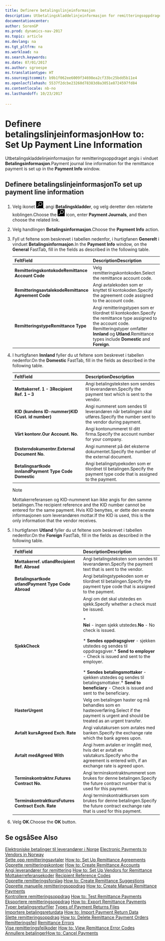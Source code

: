 ```yaml
---
title: Definere betalingslinjeinformasjon
description: Utbetalingskladdelinjeinformasjon for remitteringsoppdraget angis i vinduet **Betalingsinformasjon**.
documentationcenter: 
author: SorenGP
ms.prod: dynamics-nav-2017
ms.topic: article
ms.devlang: na
ms.tgt_pltfrm: na
ms.workload: na
ms.search.keywords: 
ms.date: 07/01/2017
ms.author: sgroespe
ms.translationtype: HT
ms.sourcegitcommit: b9b1f062ee6009f34698ea2cf33bc25bdd5b11e4
ms.openlocfilehash: 5537f2dcbe23260d78383d8a3051e8724597fd84
ms.contentlocale: nb-no
ms.lasthandoff: 10/23/2017

---
```

# <a name="how-to-set-up-payment-line-information"></a><span data-ttu-id="5dd85-103">Definere betalingslinjeinformasjon</span><span class="sxs-lookup"><span data-stu-id="5dd85-103">How to: Set Up Payment Line Information</span></span>
<span data-ttu-id="5dd85-104">Utbetalingskladdelinjeinformasjon for remitteringsoppdraget angis i vinduet **Betalingsinformasjon**.</span><span class="sxs-lookup"><span data-stu-id="5dd85-104">Payment journal line information for the remittance payment is set up in the **Payment Info** window.</span></span>  

## <a name="to-set-up-payment-line-information"></a><span data-ttu-id="5dd85-105">Definere betalingslinjeinformasjon</span><span class="sxs-lookup"><span data-stu-id="5dd85-105">To set up payment line information</span></span>  

1.  <span data-ttu-id="5dd85-106">Velg ikonet ![Søk etter side eller rapport](../../media/ui-search/search_small.png "Søk etter side eller rapport"), angi **Betalingskladder**, og velg deretter den relaterte koblingen.</span><span class="sxs-lookup"><span data-stu-id="5dd85-106">Choose the ![Search for Page or Report](../../media/ui-search/search_small.png "Search for Page or Report icon") icon, enter **Payment Journals**, and then choose the related link.</span></span>  
2.  <span data-ttu-id="5dd85-107">Velg handlingen **Betalingsinformasjon**.</span><span class="sxs-lookup"><span data-stu-id="5dd85-107">Choose the **Payment Info** action.</span></span>  
3.  <span data-ttu-id="5dd85-108">Fyll ut feltene som beskrevet i tabellen nedenfor, i hurtigfanen **Generelt** i vinduet **Betalingsinformasjon**.</span><span class="sxs-lookup"><span data-stu-id="5dd85-108">In the **Payment Info** window, on the **General** FastTab, fill in the fields as described in the following table.</span></span>  

    |<span data-ttu-id="5dd85-109">Felt</span><span class="sxs-lookup"><span data-stu-id="5dd85-109">Field</span></span>|<span data-ttu-id="5dd85-110">Description</span><span class="sxs-lookup"><span data-stu-id="5dd85-110">Description</span></span>|  
    |---------------------------------|---------------------------------------|  
    |<span data-ttu-id="5dd85-111">**Remitteringskontokode**</span><span class="sxs-lookup"><span data-stu-id="5dd85-111">**Remittance Account Code**</span></span>|<span data-ttu-id="5dd85-112">Velg remitteringskontokoden.</span><span class="sxs-lookup"><span data-stu-id="5dd85-112">Select the remittance account code.</span></span>|  
    |<span data-ttu-id="5dd85-113">**Remitteringsavtalekode**</span><span class="sxs-lookup"><span data-stu-id="5dd85-113">**Remittance Agreement Code**</span></span>|<span data-ttu-id="5dd85-114">Angi avtalekoden som er knyttet til kontokoden.</span><span class="sxs-lookup"><span data-stu-id="5dd85-114">Specify the agreement code assigned to the account code.</span></span>|  
    |<span data-ttu-id="5dd85-115">**Remitteringstype**</span><span class="sxs-lookup"><span data-stu-id="5dd85-115">**Remittance Type**</span></span>|<span data-ttu-id="5dd85-116">Angi remitteringstypen som er tilordnet til kontokoden.</span><span class="sxs-lookup"><span data-stu-id="5dd85-116">Specify the remittance type assigned to the account code.</span></span> <span data-ttu-id="5dd85-117">Remitteringstyper omfatter **Innland** og **Utland**.</span><span class="sxs-lookup"><span data-stu-id="5dd85-117">Remittance types include **Domestic** and **Foreign**.</span></span>|  

4.  <span data-ttu-id="5dd85-118">I hurtigfanen **Innland** fyller du ut feltene som beskrevet i tabellen nedenfor.</span><span class="sxs-lookup"><span data-stu-id="5dd85-118">On the **Domestic** FastTab, fill in the fields as described in the following table.</span></span>  

    |<span data-ttu-id="5dd85-119">Felt</span><span class="sxs-lookup"><span data-stu-id="5dd85-119">Field</span></span>|<span data-ttu-id="5dd85-120">Description</span><span class="sxs-lookup"><span data-stu-id="5dd85-120">Description</span></span>|  
    |---------------------------------|---------------------------------------|  
    |<span data-ttu-id="5dd85-121">**Mottakerref. 1 - 3**</span><span class="sxs-lookup"><span data-stu-id="5dd85-121">**Recipient Ref. 1 – 3**</span></span>|<span data-ttu-id="5dd85-122">Angi betalingsteksten som sendes til leverandøren.</span><span class="sxs-lookup"><span data-stu-id="5dd85-122">Specify the payment text which is sent to the vendor.</span></span>|  
    |<span data-ttu-id="5dd85-123">**KID (kundens ID-nummer)**</span><span class="sxs-lookup"><span data-stu-id="5dd85-123">**KID (Cust. id number)**</span></span>|<span data-ttu-id="5dd85-124">Angi nummeret som sendes til leverandøren når betalingen skal utføres.</span><span class="sxs-lookup"><span data-stu-id="5dd85-124">Specify the number sent to the vendor during payment.</span></span>|  
    |<span data-ttu-id="5dd85-125">**Vårt kontonr.**</span><span class="sxs-lookup"><span data-stu-id="5dd85-125">**Our Account. No.**</span></span>|<span data-ttu-id="5dd85-126">Angi kontonummeret til ditt firma.</span><span class="sxs-lookup"><span data-stu-id="5dd85-126">Specify the account number for your company.</span></span>|  
    |<span data-ttu-id="5dd85-127">**Eksterndokumentnr.**</span><span class="sxs-lookup"><span data-stu-id="5dd85-127">**External Document No.**</span></span>|<span data-ttu-id="5dd85-128">Angi nummeret på det eksterne dokumentet.</span><span class="sxs-lookup"><span data-stu-id="5dd85-128">Specify the number of the external document.</span></span>|  
    |<span data-ttu-id="5dd85-129">**Betalingsartkode innland**</span><span class="sxs-lookup"><span data-stu-id="5dd85-129">**Payment Type Code Domestic**</span></span>|<span data-ttu-id="5dd85-130">Angi betalingstypekoden som er tilordnet til betalingen.</span><span class="sxs-lookup"><span data-stu-id="5dd85-130">Specify the payment type code that is assigned to the payment.</span></span>|  

    > [!NOTE]  
    >  <span data-ttu-id="5dd85-131">Mottakerreferansen og KID-nummeret kan ikke angis for den samme betalingen.</span><span class="sxs-lookup"><span data-stu-id="5dd85-131">The recipient reference and the KID number cannot be entered for the same payment.</span></span> <span data-ttu-id="5dd85-132">Hvis KID benyttes, er dette den eneste informasjonen som leverandøren mottar.</span><span class="sxs-lookup"><span data-stu-id="5dd85-132">If the KID is used, this is the only information that the vendor receives.</span></span>  

5.  <span data-ttu-id="5dd85-133">I hurtigfanen **Utland** fyller du ut feltene som beskrevet i tabellen nedenfor.</span><span class="sxs-lookup"><span data-stu-id="5dd85-133">On the **Foreign** FastTab, fill in the fields as described in the following table.</span></span>  

    |<span data-ttu-id="5dd85-134">Felt</span><span class="sxs-lookup"><span data-stu-id="5dd85-134">Field</span></span>|<span data-ttu-id="5dd85-135">Description</span><span class="sxs-lookup"><span data-stu-id="5dd85-135">Description</span></span>|  
    |---------------------------------|---------------------------------------|  
    |<span data-ttu-id="5dd85-136">**Mottakerref. utland**</span><span class="sxs-lookup"><span data-stu-id="5dd85-136">**Recipient Ref. Abroad**</span></span>|<span data-ttu-id="5dd85-137">Angi betalingsteksten som sendes til leverandøren.</span><span class="sxs-lookup"><span data-stu-id="5dd85-137">Specify the payment text that is sent to the vendor.</span></span>|  
    |<span data-ttu-id="5dd85-138">**Betalingsartkode utland**</span><span class="sxs-lookup"><span data-stu-id="5dd85-138">**Payment Type Code Abroad**</span></span>|<span data-ttu-id="5dd85-139">Angi betalingstypekoden som er tilordnet til betalingen.</span><span class="sxs-lookup"><span data-stu-id="5dd85-139">Specify the payment type code that is assigned to the payment.</span></span>|  
    |<span data-ttu-id="5dd85-140">**Sjekk**</span><span class="sxs-lookup"><span data-stu-id="5dd85-140">**Check**</span></span>|<span data-ttu-id="5dd85-141">Angi om det skal utstedes en sjekk.</span><span class="sxs-lookup"><span data-stu-id="5dd85-141">Specify whether a check must be issued.</span></span><br /><br /> * <br />                        <span data-ttu-id="5dd85-142">**Nei** - ingen sjekk utstedes.</span><span class="sxs-lookup"><span data-stu-id="5dd85-142">**No** - No check is issued.</span></span><br /><br /> <span data-ttu-id="5dd85-143">* **Sendes oppdragsgiver** - sjekken utstedes og sendes til oppdragsgiver.</span><span class="sxs-lookup"><span data-stu-id="5dd85-143">* **Send to employer** - Check is issued and sent to the employer.</span></span><br /><br /> <span data-ttu-id="5dd85-144">* **Sendes betalingsmottaker** - sjekken utstedes og sendes til betalingsmottaker.</span><span class="sxs-lookup"><span data-stu-id="5dd85-144">* **Send to beneficiary** - Check is issued and sent to the beneficiary.</span></span>|  
    |<span data-ttu-id="5dd85-145">**Haster**</span><span class="sxs-lookup"><span data-stu-id="5dd85-145">**Urgent**</span></span>|<span data-ttu-id="5dd85-146">Velg om betalingen haster og må behandles som en hasteoverføring.</span><span class="sxs-lookup"><span data-stu-id="5dd85-146">Select if the payment is urgent and should be treated as an urgent transfer.</span></span>|  
    |<span data-ttu-id="5dd85-147">**Avtalt kurs**</span><span class="sxs-lookup"><span data-stu-id="5dd85-147">**Agreed Exch. Rate**</span></span>|<span data-ttu-id="5dd85-148">Angi valutakursen som avtales med banken.</span><span class="sxs-lookup"><span data-stu-id="5dd85-148">Specify the exchange rate which the bank agrees upon.</span></span>|  
    |<span data-ttu-id="5dd85-149">**Avtalt med**</span><span class="sxs-lookup"><span data-stu-id="5dd85-149">**Agreed With**</span></span>|<span data-ttu-id="5dd85-150">Angi hvem avtalen er inngått med, hvis det er avtalt en valutakurs.</span><span class="sxs-lookup"><span data-stu-id="5dd85-150">Specify who the agreement is entered with, if an exchange rate is agreed upon.</span></span>|  
    |<span data-ttu-id="5dd85-151">**Terminskontraktnr.**</span><span class="sxs-lookup"><span data-stu-id="5dd85-151">**Futures Contract No.**</span></span>|<span data-ttu-id="5dd85-152">Angi terminskontraktnummeret som brukes for denne betalingen.</span><span class="sxs-lookup"><span data-stu-id="5dd85-152">Specify the future contract number that is used for this payment.</span></span>|  
    |<span data-ttu-id="5dd85-153">**Terminskontraktkurs**</span><span class="sxs-lookup"><span data-stu-id="5dd85-153">**Futures Contract Exch. Rate**</span></span>|<span data-ttu-id="5dd85-154">Angi terminskontraktkursen som brukes for denne betalingen.</span><span class="sxs-lookup"><span data-stu-id="5dd85-154">Specify the future contract exchange rate that is used for this payment.</span></span>|  

6.  <span data-ttu-id="5dd85-155">Velg **OK**.</span><span class="sxs-lookup"><span data-stu-id="5dd85-155">Choose the **OK** button.</span></span>  

## <a name="see-also"></a><span data-ttu-id="5dd85-156">Se også</span><span class="sxs-lookup"><span data-stu-id="5dd85-156">See Also</span></span>  
 <span data-ttu-id="5dd85-157">[Elektroniske betalinger til leverandører i Norge](electronic-payments-to-vendors-in-norway.md) </span><span class="sxs-lookup"><span data-stu-id="5dd85-157">[Electronic Payments to Vendors in Norway](electronic-payments-to-vendors-in-norway.md) </span></span>  
 <span data-ttu-id="5dd85-158">[Sette opp remitteringsavtaler](how-to-set-up-remittance-agreements.md) </span><span class="sxs-lookup"><span data-stu-id="5dd85-158">[How to: Set Up Remittance Agreements](how-to-set-up-remittance-agreements.md) </span></span>  
 <span data-ttu-id="5dd85-159">[Opprette remitteringskontoer](how-to-create-remittance-accounts.md) </span><span class="sxs-lookup"><span data-stu-id="5dd85-159">[How to: Create Remittance Accounts](how-to-create-remittance-accounts.md) </span></span>  
 <span data-ttu-id="5dd85-160">[Angi leverandører for remittering](how-to-set-up-vendors-for-remittance.md) </span><span class="sxs-lookup"><span data-stu-id="5dd85-160">[How to: Set Up Vendors for Remittance](how-to-set-up-vendors-for-remittance.md) </span></span>  
 <span data-ttu-id="5dd85-161">[Mottakerreferansekoder](recipient-reference-codes.md) </span><span class="sxs-lookup"><span data-stu-id="5dd85-161">[Recipient Reference Codes](recipient-reference-codes.md) </span></span>  
 <span data-ttu-id="5dd85-162">[Opprette remitteringsforslag](how-to-create-remittance-suggestions.md) </span><span class="sxs-lookup"><span data-stu-id="5dd85-162">[How to: Create Remittance Suggestions](how-to-create-remittance-suggestions.md) </span></span>  
 <span data-ttu-id="5dd85-163">[Opprette manuelle remitteringsoppdrag](how-to-create-manual-remittance-payments.md) </span><span class="sxs-lookup"><span data-stu-id="5dd85-163">[How to: Create Manual Remittance Payments](how-to-create-manual-remittance-payments.md) </span></span>  
 <span data-ttu-id="5dd85-164">[Kontrollere remitteringsoppdrag](how-to-test-remittance-payments.md) </span><span class="sxs-lookup"><span data-stu-id="5dd85-164">[How to: Test Remittance Payments](how-to-test-remittance-payments.md) </span></span>  
 <span data-ttu-id="5dd85-165">[Eksportere remitteringsoppdrag](how-to-export-remittance-payments.md) </span><span class="sxs-lookup"><span data-stu-id="5dd85-165">[How to: Export Remittance Payments](how-to-export-remittance-payments.md) </span></span>  
 <span data-ttu-id="5dd85-166">[Typer betalingsreturfiler](types-of-payment-returns-files.md) </span><span class="sxs-lookup"><span data-stu-id="5dd85-166">[Types of Payment Returns Files](types-of-payment-returns-files.md) </span></span>  
 <span data-ttu-id="5dd85-167">[Importere betalingsreturdata](how-to-import-payment-return-data.md) </span><span class="sxs-lookup"><span data-stu-id="5dd85-167">[How to: Import Payment Return Data](how-to-import-payment-return-data.md) </span></span>  
 <span data-ttu-id="5dd85-168">[Slette remitteringsoppdrag](how-to-delete-remittance-payment-orders.md) </span><span class="sxs-lookup"><span data-stu-id="5dd85-168">[How to: Delete Remittance Payment Orders](how-to-delete-remittance-payment-orders.md) </span></span>  
 <span data-ttu-id="5dd85-169">[Remitteringsfeil](remittance-errors.md) </span><span class="sxs-lookup"><span data-stu-id="5dd85-169">[Remittance Errors](remittance-errors.md) </span></span>  
 <span data-ttu-id="5dd85-170">[Vise remitteringsfeilkoder](how-to-view-remittance-error-codes.md) </span><span class="sxs-lookup"><span data-stu-id="5dd85-170">[How to: View Remittance Error Codes](how-to-view-remittance-error-codes.md) </span></span>  
 [<span data-ttu-id="5dd85-171">Annullere betalinger</span><span class="sxs-lookup"><span data-stu-id="5dd85-171">How to: Cancel Payments</span></span>](how-to-cancel-payments.md)

